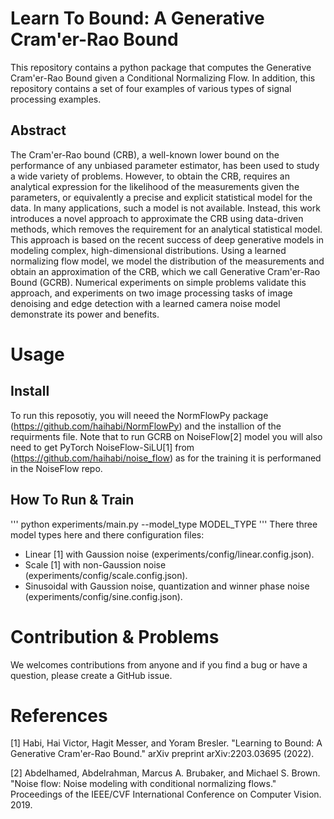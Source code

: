 # Learn To Bound: A Generative Cram\'er-Rao Bound
This repository contains a python package that computes the Generative Cram'er-Rao Bound given a Conditional Normalizing Flow. In addition, this repository contains a set of four examples of various types of signal processing examples.

## Abstract 
The Cram\'er-Rao bound (CRB), a well-known lower bound on the performance of any unbiased parameter estimator, has been used to study a wide variety of problems. However, to obtain the CRB,  requires an analytical expression for the likelihood of the measurements given the parameters, or equivalently a precise and explicit statistical model for the data. In many applications, such a model is not available.  Instead, this work introduces a novel approach to approximate the CRB using data-driven methods, which removes the requirement for an analytical statistical model. This approach is based on the recent success of deep generative models in modeling complex, high-dimensional distributions. Using a learned normalizing flow model, we model the distribution of the measurements and obtain an approximation of the CRB, which we call Generative Cram\'er-Rao Bound (GCRB). Numerical experiments on simple problems validate this approach,  and experiments on two image processing tasks of image denoising and edge detection with a learned camera noise model demonstrate its power and benefits.

# Usage

## Install

To run this reposotiy, you will neeed the NormFlowPy package (https://github.com/haihabi/NormFlowPy) and the installion of the requirments file. 
Note that to run GCRB on NoiseFlow[2] model you will also need to get PyTorch NoiseFlow-SiLU[1] from (https://github.com/haihabi/noise_flow) as for the training it is performaned in the NoiseFlow repo.

## How To Run & Train
'''
python experiments/main.py --model_type MODEL_TYPE 
'''
There three model types here and there configuration files: 
* Linear [1] with Gaussion noise (experiments/config/linear.config.json).
* Scale [1] with non-Gaussion noise (experiments/config/scale.config.json). 
* Sinusoidal with Gaussion noise, quantization and winner phase noise (experiments/config/sine.config.json). 

# Contribution & Problems

We welcomes contributions from anyone and if you find a bug or have a question, please create a GitHub issue.


# References

[1] Habi, Hai Victor, Hagit Messer, and Yoram Bresler. "Learning to Bound: A Generative Cram\'er-Rao Bound." arXiv preprint arXiv:2203.03695 (2022).

[2] Abdelhamed, Abdelrahman, Marcus A. Brubaker, and Michael S. Brown. "Noise flow: Noise modeling with conditional normalizing flows." Proceedings of the IEEE/CVF International Conference on Computer Vision. 2019.
